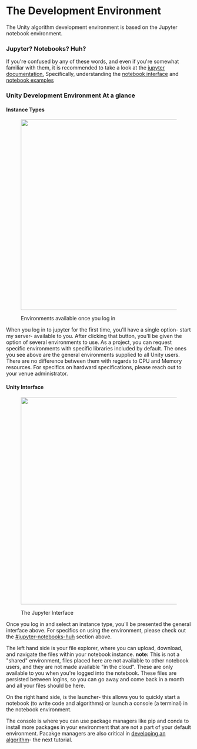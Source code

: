 # The Development Environment

The Unity algorithm development environment is based on the Jupyter notebook environment.&#x20;

### Jupyter? Notebooks? Huh?

If you're confused by any of these words, and even if you're somewhat familiar with them, it is recommended to take a look at the [jupyter documentation.](https://docs.jupyter.org/en/latest/) Specifically, understanding the [notebook interface](https://jupyter-notebook.readthedocs.io/en/latest/) and [notebook examples](https://jupyter-notebook.readthedocs.io/en/latest/examples/Notebook/examples\_index.html)&#x20;

### Unity Development Environment At a glance

#### Instance Types

<figure><img src="../../../../.gitbook/assets/Screenshot 2024-04-16 at 7.50.20 AM.png" alt="" width="518"><figcaption><p>Environments available once you log in</p></figcaption></figure>

When you log in to jupyter for the first time, you'll have a single option- start my server- available to you. After clicking that button, you'll be given the option of several environments to use. As a project, you can request specific environments with specific libraries included by default. The ones you see above are the general environments supplied to all Unity users. There are no difference between them with regards to CPU and Memory resources. For specifics on hardward specifications, please reach out to your venue administrator.

#### Unity Interface



<figure><img src="../../../../.gitbook/assets/Screenshot 2024-04-16 at 7.57.35 AM.png" alt="" width="563"><figcaption><p>The Jupyter Interface</p></figcaption></figure>

Once you log in and select an instance type, you'll be presented the general interface above. For specifics on using the environment, please check out the [#jupyter-notebooks-huh](./#jupyter-notebooks-huh "mention") section above.

The left hand side is your file explorer, where you can upload, download, and navigate the files within your notebook instance. **note:** This is not a "shared" environment, files placed here are not available to other notebook users, and they are not made available "in the cloud". These are only available to you when you're logged into the notebook. These files are persisted between logins, so you can go away and come back in a month and all your files should be here.

On the right hand side, is the launcher- this allows you to quickly start a notebook (to write code and algorithms) or launch a console (a terminal) in the notebook environment.

The console is where you can use package managers like pip and conda to install more packages in your environment that are not a part of your default environment. Pacakge managers are also critical in [developing an algorithm](users-guide.md)- the next tutorial.
